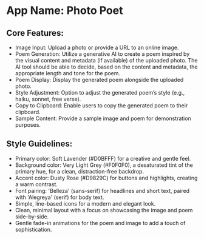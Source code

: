 # **App Name**: Photo Poet

## Core Features:

- Image Input: Upload a photo or provide a URL to an online image.
- Poem Generation: Utilize a generative AI to create a poem inspired by the visual content and metadata (if available) of the uploaded photo. The AI tool should be able to decide, based on the content and metadata, the appropriate length and tone for the poem.
- Poem Display: Display the generated poem alongside the uploaded photo.
- Style Adjustment: Option to adjust the generated poem’s style (e.g., haiku, sonnet, free verse).
- Copy to Clipboard: Enable users to copy the generated poem to their clipboard.
- Sample Content: Provide a sample image and poem for demonstration purposes.

## Style Guidelines:

- Primary color: Soft Lavender (#D0BFFF) for a creative and gentle feel.
- Background color: Very Light Grey (#F0F0F0), a desaturated tint of the primary hue, for a clean, distraction-free backdrop.
- Accent color: Dusty Rose (#D9829C) for buttons and highlights, creating a warm contrast.
- Font pairing: 'Belleza' (sans-serif) for headlines and short text, paired with 'Alegreya' (serif) for body text.
- Simple, line-based icons for a modern and elegant look.
- Clean, minimal layout with a focus on showcasing the image and poem side-by-side.
- Gentle fade-in animations for the poem and image to add a touch of sophistication.